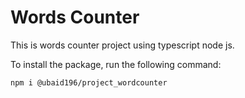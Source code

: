 # Words Counter
This is words counter project using typescript node js.

To install the package, run the following command:

    npm i @ubaid196/project_wordcounter